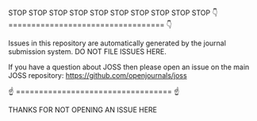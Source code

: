 STOP STOP STOP STOP STOP
STOP STOP STOP STOP STOP
👇 ================================== 👇

Issues in this repository are automatically generated by the journal submission system. DO NOT FILE ISSUES HERE.

If you have a question about JOSS then please open an issue on the main JOSS repository: https://github.com/openjournals/joss

☝ ================================== ☝

THANKS FOR NOT OPENING AN ISSUE HERE